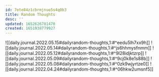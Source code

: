 ```yaml
---
id: 7ete84z1cbrmjnuo5s4q0b3
title: Random Thoughts
desc: ''
updated: 1652626781470
created: 1651938779927
---
```


![[daily.journal.2022.05.15#dailyrandom-thoughts,1:#^eedu5lh7xx9h]]
![[daily.journal.2022.05.14#dailyrandom-thoughts,1:#^js6hhmysfnmm]]
![[daily.journal.2022.05.12#dailyrandom-thoughts,1:#^9l28idjktzrp]]
![[daily.journal.2022.05.09#dailyrandom-thoughts,1:#^9cj0k8e1s88b]]
![[daily.journal.2022.05.08#dailyrandom-thoughts,1:#^0zk9wjyrtze0]]
![[daily.journal.2022.04.24#dailyrandom-thoughts,1:#^06hkw2umsnf5]]